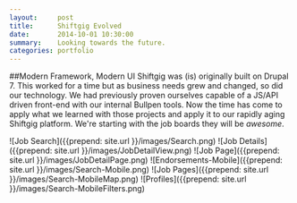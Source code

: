 ```yaml
---
layout:     post
title:      Shiftgig Evolved
date:       2014-10-01 10:30:00
summary:    Looking towards the future.
categories: portfolio
---
```


##Modern Framework, Modern UI
Shiftgig was (is) originally built on Drupal 7. This worked for a time but as business needs grew and changed, so did our technology. We had previously proven ourselves capable of a JS/API driven front-end with our internal Bullpen tools. Now the time has come to apply what we learned with those projects and apply it to our rapidly aging Shiftgig platform. We're starting with the job boards they will be _awesome_.

![Job Search]({{prepend: site.url }}/images/Search.png)
![Job Details]({{prepend: site.url }}/images/JobDetailView.png)
![Job Page]({{prepend: site.url }}/images/JobDetailPage.png)
![Endorsements-Mobile]({{prepend: site.url }}/images/Search-Mobile.png)
![Job Pages]({{prepend: site.url }}/images/Search-MobileMap.png)
![Profiles]({{prepend: site.url }}/images/Search-MobileFilters.png)